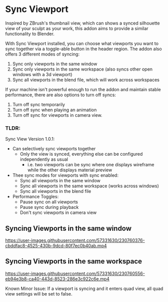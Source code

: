 # Sync Viewport
Inspired by ZBrush's thumbnail view, which can shows a synced silhouette view of your sculpt as your work, this addon aims to provide a similar functionality to Blender.

With Sync Viewport installed, you can choose what viewports you want to sync together via a toggle-able button in the header region. The addon also offers 3 different modes of syncing: 
1. Sync only viewports in the same window
2. Sync only viewports in the same workspace (also syncs other open windows with a 3d viewport)
3. Sync all viewports in the blend file, which will work across workspaces

If your machine isn't powerful enough to run the addon and maintain stable performance, there are also options to turn off syncs:
1. Turn off sync temporarily
2. Turn off sync when playing an animation
3. Turn off sync for viewports in camera view.


### TLDR:
Sync View Version 1.0.1:
* Can selectively sync viewports together
    * Only the view is synced, everything else can be configured independently as usual
        * i.e. two viewports can be sync where one displays wireframe while the other displays material preview
* Thee sync modes for viewports with sync enabled:
    * Sync all viewports in the same window
    * Sync all viewports in the same workspace (works across windows)
    * Sync all viewports in the blend file
* Performance Toggles:
    * Pause sync on all viewports
    * Pause sync during playback
    * Don't sync viewports in camera view


## Syncing Viewports in the same window

https://user-images.githubusercontent.com/57331630/230760376-cbddfac8-4525-430b-9dcd-80f7ec0b40ab.mp4


## Syncing Viewports in the same workspace

https://user-images.githubusercontent.com/57331630/230760556-eb94e3b8-ca40-443d-8523-286e3c922c6e.mp4




Known Minor Issue:
If a viewport is syncing and it enters quad view, all quad view settings will be set to false. 
